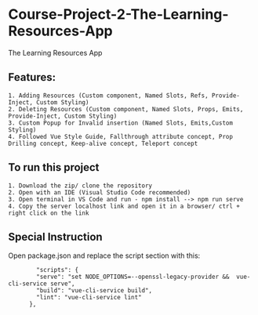 # Course-Project-2-The-Learning-Resources-App
The Learning Resources App

<h2>Features: </h2>

    1. Adding Resources (Custom component, Named Slots, Refs, Provide-Inject, Custom Styling)
    2. Deleting Resources (Custom component, Named Slots, Props, Emits, Provide-Inject, Custom Styling)
    3. Custom Popup for Invalid insertion (Named Slots, Emits,Custom Styling)
    4. Followed Vue Style Guide, Fallthrough attribute concept, Prop Drilling concept, Keep-alive concept, Teleport concept
   

<h2>To run this project</h2>

    1. Download the zip/ clone the repository
    2. Open with an IDE (Visual Studio Code recommended)
    3. Open terminal in VS Code and run - npm install --> npm run serve
    4. Copy the server localhost link and open it in a browser/ ctrl + right click on the link

<h2>Special Instruction</h2>
Open package.json and replace the script section with this:

            "scripts": {
            "serve": "set NODE_OPTIONS=--openssl-legacy-provider &&  vue-cli-service serve",
            "build": "vue-cli-service build",
            "lint": "vue-cli-service lint"
          },

